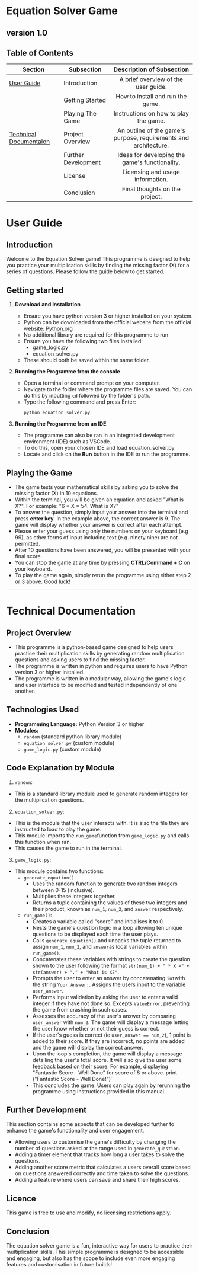 # Equation Solver Game

## version 1.0

## Table of Contents

|Section| Subsection  |Description of Subsection|
|---|------------------------------|:-------------:|
|[User Guide](#user-guide)| Introduction    |  A brief overview of the user guide.  
|| Getting Started|  How to install and run the game.                     |   |
| |Playing The Game             | Instructions on how to play the game.            |
|[Technical Documentaion](#technical-documentation)| Project Overview| An outline of the game's purpose, requirements and architecture. |
| |Further Development | Ideas for developing the game's functionality.         |
|| License         |  Licensing and usage information.                
| |Conclusion| Final thoughts on the project.                      |
# User Guide

## Introduction
Welcome to the Equation Solver game! This programme is designed to help you practice your multiplication skills by finding the missing factor (X) for a series of questions. Please follow the guide below to get started. 

## Getting started

1. **Download and Installation**
    - Ensure you have python version 3 or higher installed on your system.
    - Python can be downloaded from the official website from the official website: [Python.org](https://www.python.org/downloads/)
    - No additional library are required for this programme to run
    - Ensure you have the following two files installed:
      - game_logic.py
      - equation_solver.py
   - These should both be saved within the same folder. 
2. **Running the Programme from the console**
   - Open a terminal or command prompt on your computer.
   - Navigate to the folder where the programme files are saved. You can do this by inputting `cd` followed by the folder's path. 
   - Type the following command and press Enter:
     ```
     python equation_solver.py
     ```
    
3. **Running the Programme from an IDE**
    - The programme can also be ran in an integrated development environment (IDE) such as VSCode.
    - To do this, open your chosen IDE and load equation_solver.py
    - Locate and click on the **Run** button in the IDE to run the programme.

## Playing the Game
  - The game tests your mathematical skills by asking you to solve the missing factor (X) in 10 equations.
  - Within the terminal, you will be given an equation and asked "What is X?". For example: "6 * X = 54. What is X?"
  - To answer the question, simply input your answer into the terminal and press **enter key**. In the example above, the correct answer is 9. The game will display whether your answer is correct after each attempt.
  - Please enter your guess using only the numbers on your keyboard (e.g 99), as other forms of input including text (e.g. ninety nine) are not permitted. 
  - After 10 questions have been answered, you will be presented with your final score. 
  - You can stop the game at any time by pressing **CTRL/Command + C** on your keyboard.
  - To play the game again, simply rerun the programme using either step 2 or 3 above. Good luck!

---
# Technical Documentation

## Project Overview
- This programme is a python-based game designed to help users practice their multiplication skills by generating random multiplication questions and asking users to find the missing factor.
- The programme is written in python and requires users to have Python version 3 or higher installed.
- The programme is written in a modular way, allowing the game's logic and user interface to be modified and tested independently of one another.
## Technologies Used 
- **Programming Language:** Python Version 3 or higher
- **Modules:** 
  - `random` (standard python library module)
  - `equation_solver.py` (custom module)
  - `game_logic.py` (custom module)

## Code Explanation by Module 
1. `random`:
  - This is a standard library module used to generate random integers for the multiplication questions. 
2. `equation_solver.py`:
  - This is the module that the user interacts with. It is also the file they are instructed to load to play the game. 
  - This module imports the `run_game`function from `game_logic.py` and calls this function when ran. 
  - This causes the game to run in the terminal. 
3. `game_logic.py`:
  - This module contains two functions:
    - `generate_equation()`:
      - Uses the random function to generate two random integers between 0-15 (inclusive). 
      - Multiplies these integers together.
      - Returns a tuple containing the values of these two integers and their product, known as `num_1`, `num_2`, and `answer` respectively.
    - `run_game()`:
      - Creates a variable called "score" and initialises it to 0.
      - Nests the game's question logic in a loop allowing ten unique questions to be displayed each time the user plays.
      - Calls `generate_equation()` and unpacks the tuple returned to assign `num_1`, `num_2`, and `answer`as local variables within `run_game()`.
      - Concatenates these variables with strings to create the question shown to the user following the format `str(num_1) + " * X =" + str(answer) + "." + "What is X?"`.
      - Prompts the user to enter an answer by concatenating `int`with the string `Your Answer:`. Assigns the users input to the variable `user_answer`.
      - Performs input validation by asking the user to enter a valid integer if they have not done so. Excepts `ValueError`, preventing the game from crashing in such cases. 
      - Assesses the accuracy of the user's answer by comparing `user_answer` with `num_2`. The game will display a message letting the user know whether or not their guess is correct.
      - If the user's guess is correct (ie `user_answer == num_2`), 1 point is added to their score. If they are incorrect, no points are added and the game will display the correct answer. 
      - Upon the loop's completion, the game will display a message detailing the user's total score. It will also give the user some feedback based on their score. For example, displaying "Fantastic Score - Well Done" for score of 8 or above.
        print ("Fantastic Score - Well Done!")`
      - This concludes the game. Users can play again by rerunning the programme using instructions provided in this manual. 

## Further Development 
This section contains some aspects that can be developed further to enhance the game's functionality and user engagement.
- Allowing users to customise the game's difficulty by changing the number of questions asked or the range used in `generate_question`.
- Adding a timer element that tracks how long a user takes to solve the questions.
- Adding another score metric that calculates a users overall score based on questions answered correctly and time taken to solve the questions.
- Adding a feature where users can save and share their high scores.

## Licence
This game is free to use and modify, no licensing restrictions apply.

## Conclusion
The equation solver game is a fun, interactive way for users to practice their multiplication skills. This simple programme is designed to be accessible and engaging, but also has the scope to include even more engaging features and customisation in future builds!


